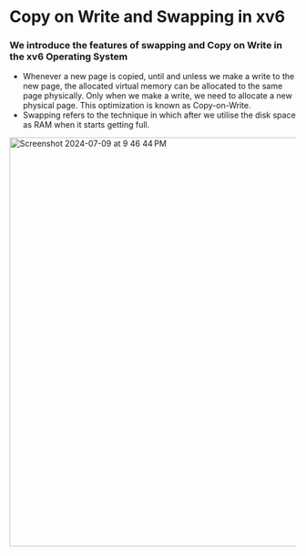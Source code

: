 # Copy on Write and Swapping in xv6
### We introduce the features of swapping and Copy on Write in the xv6 Operating System
- Whenever a new page is copied, until and unless we make a write to the new page, the allocated virtual memory can be allocated to the same page physically. Only when we make a write, we need to allocate a new physical page. This optimization is known as Copy-on-Write.
- Swapping refers to the technique in which after we utilise the disk space as RAM when it starts getting full.


<img width="718" alt="Screenshot 2024-07-09 at 9 46 44 PM" src="https://github.com/andTEJAsan/Copy-on-Write-with-Swapping-in-xv6/assets/122673067/118d0324-aa63-4ab2-a3e3-8dec11bb9f26">
